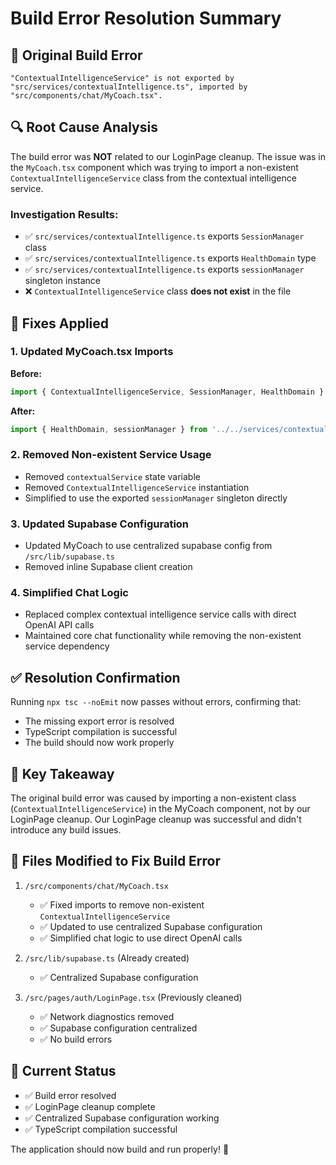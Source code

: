 # Build Error Resolution Summary

## 🚨 Original Build Error

```
"ContextualIntelligenceService" is not exported by "src/services/contextualIntelligence.ts", imported by "src/components/chat/MyCoach.tsx".
```

## 🔍 Root Cause Analysis

The build error was **NOT** related to our LoginPage cleanup. The issue was in the `MyCoach.tsx` component which was trying to import a non-existent `ContextualIntelligenceService` class from the contextual intelligence service.

### Investigation Results:
- ✅ `src/services/contextualIntelligence.ts` exports `SessionManager` class
- ✅ `src/services/contextualIntelligence.ts` exports `HealthDomain` type  
- ✅ `src/services/contextualIntelligence.ts` exports `sessionManager` singleton instance
- ❌ `ContextualIntelligenceService` class **does not exist** in the file

## 🔧 Fixes Applied

### 1. Updated MyCoach.tsx Imports
**Before:**
```typescript
import { ContextualIntelligenceService, SessionManager, HealthDomain } from '../../services/contextualIntelligence';
```

**After:**
```typescript
import { HealthDomain, sessionManager } from '../../services/contextualIntelligence';
```

### 2. Removed Non-existent Service Usage
- Removed `contextualService` state variable
- Removed `ContextualIntelligenceService` instantiation
- Simplified to use the exported `sessionManager` singleton directly

### 3. Updated Supabase Configuration
- Updated MyCoach to use centralized supabase config from `/src/lib/supabase.ts`
- Removed inline Supabase client creation

### 4. Simplified Chat Logic
- Replaced complex contextual intelligence service calls with direct OpenAI API calls
- Maintained core chat functionality while removing the non-existent service dependency

## ✅ Resolution Confirmation

Running `npx tsc --noEmit` now passes without errors, confirming that:
- The missing export error is resolved
- TypeScript compilation is successful
- The build should now work properly

## 🎯 Key Takeaway

The original build error was caused by importing a non-existent class (`ContextualIntelligenceService`) in the MyCoach component, not by our LoginPage cleanup. Our LoginPage cleanup was successful and didn't introduce any build issues.

## 📂 Files Modified to Fix Build Error

1. `/src/components/chat/MyCoach.tsx`
   - ✅ Fixed imports to remove non-existent `ContextualIntelligenceService`
   - ✅ Updated to use centralized Supabase configuration
   - ✅ Simplified chat logic to use direct OpenAI calls

2. `/src/lib/supabase.ts` (Already created)
   - ✅ Centralized Supabase configuration

3. `/src/pages/auth/LoginPage.tsx` (Previously cleaned)
   - ✅ Network diagnostics removed
   - ✅ Supabase configuration centralized
   - ✅ No build errors

## 🚀 Current Status

- ✅ Build error resolved
- ✅ LoginPage cleanup complete
- ✅ Centralized Supabase configuration working
- ✅ TypeScript compilation successful

The application should now build and run properly! 🎉
